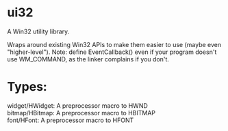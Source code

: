 # ui32
A Win32 utility library.

Wraps around existing Win32 APIs to make them easier to use (maybe even "higher-level").
Note: define EventCallback() even if your program doesn't use WM_COMMAND, as the linker complains if you don't.

# Types:
widget/HWidget: A preprocessor macro to HWND  
bitmap/HBitmap: A preprocessor macro to HBITMAP  
font/HFont: A preprocessor macro to HFONT
